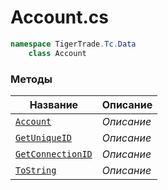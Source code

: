 
# Account.cs
```csharp
namespace TigerTrade.Tc.Data  
    class Account
```

### Методы
| Название | Описание |
| --- | --- |
| [`Account`](./Методы/Account.md) | *Описание* |
| [`GetUniqueID`](./Методы/GetUniqueID.md) | *Описание* |
| [`GetConnectionID`](./Методы/GetConnectionID.md) | *Описание* |
| [`ToString`](./Методы/ToString.md) | *Описание* |
